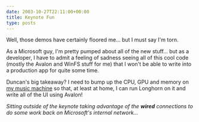 ```yaml
---
date: 2003-10-27T22:11:00+00:00
title: Keynote Fun
type: posts
---
```

Well, those demos have certainly floored me... but I must say I'm torn.

As a Microsoft guy, I'm pretty pumped about all of the new stuff... but as a developer, I have to admit a feeling of sadness seeing all of this cool code (mostly the Avalon and WinFS stuff for me) that I won't be able to write into a production app for quite some time.

Duncan's big takeaway? I need to bump up the CPU, GPU and memory on [my music machine](http://www.duncanmackenzie.net/musicxp) so that, at least at home, I can run Longhorn on it and write all of the UI using Avalon!

_Sitting outside of the keynote taking advantage of the **wired** connections to do some work back on Microsoft's internal network..._
